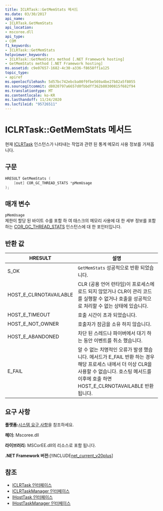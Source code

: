 ```yaml
---
title: ICLRTask::GetMemStats 메서드
ms.date: 03/30/2017
api_name:
- ICLRTask.GetMemStats
api_location:
- mscoree.dll
api_type:
- COM
f1_keywords:
- ICLRTask::GetMemStats
helpviewer_keywords:
- ICLRTask::GetMemStats method [.NET Framework hosting]
- GetMemStats method [.NET Framework hosting]
ms.assetid: c9e07657-1682-4c30-a336-f8658ff1a125
topic_type:
- apiref
ms.openlocfilehash: 5d57bc742ebcba00f9fbe569a4be27b82a5f8055
ms.sourcegitcommit: d8020797a6657d0fbbdff362b80300815f682f94
ms.translationtype: MT
ms.contentlocale: ko-KR
ms.lasthandoff: 11/24/2020
ms.locfileid: "95726511"
---
```

# <a name="iclrtaskgetmemstats-method"></a>ICLRTask::GetMemStats 메서드

현재 [ICLRTask](iclrtask-interface.md) 인스턴스가 나타내는 작업과 관련 된 통계 메모리 사용 정보를 가져옵니다.  
  
## <a name="syntax"></a>구문  
  
```cpp  
HRESULT GetMemStats (  
    [out] COR_GC_THREAD_STATS *pMemUsage  
);  
```  
  
## <a name="parameters"></a>매개 변수  

 `pMemUsage`  
 제한이 할당 된 바이트 수를 포함 하 여 태스크의 메모리 사용에 대 한 세부 정보를 포함 하는 [COR_GC_THREAD_STATS](cor-gc-thread-stats-structure.md) 인스턴스에 대 한 포인터입니다.  
  
## <a name="return-value"></a>반환 값  
  
|HRESULT|설명|  
|-------------|-----------------|  
|S_OK|`GetMemStats` 성공적으로 반환 되었습니다.|  
|HOST_E_CLRNOTAVAILABLE|CLR (공용 언어 런타임)이 프로세스에 로드 되지 않았거나 CLR이 관리 코드를 실행할 수 없거나 호출을 성공적으로 처리할 수 없는 상태에 있습니다.|  
|HOST_E_TIMEOUT|호출 시간이 초과 되었습니다.|  
|HOST_E_NOT_OWNER|호출자가 잠금을 소유 하지 않습니다.|  
|HOST_E_ABANDONED|차단 된 스레드나 파이버에서 대기 하는 동안 이벤트를 취소 했습니다.|  
|E_FAIL|알 수 없는 치명적인 오류가 발생 했습니다. 메서드가 E_FAIL 반환 하는 경우 해당 프로세스 내에서 더 이상 CLR을 사용할 수 없습니다. 호스팅 메서드를 이후에 호출 하면 HOST_E_CLRNOTAVAILABLE 반환 됩니다.|  
  
## <a name="requirements"></a>요구 사항  

 **플랫폼:**[시스템 요구 사항](../../get-started/system-requirements.md)을 참조하세요.  
  
 **헤더:** Mscoree.dll  
  
 **라이브러리:** MSCorEE.dll의 리소스로 포함 됩니다.  
  
 **.NET Framework 버전:**[!INCLUDE[net_current_v20plus](../../../../includes/net-current-v20plus-md.md)]  
  
## <a name="see-also"></a>참조

- [ICLRTask 인터페이스](iclrtask-interface.md)
- [ICLRTaskManager 인터페이스](iclrtaskmanager-interface.md)
- [IHostTask 인터페이스](ihosttask-interface.md)
- [IHostTaskManager 인터페이스](ihosttaskmanager-interface.md)
